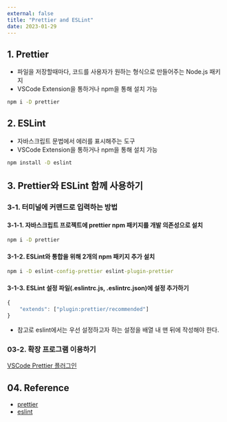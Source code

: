 ```yaml
---
external: false
title: "Prettier and ESLint"
date: 2023-01-29
---
```


## 1. Prettier

- 파일을 저장할때마다, 코드를 사용자가 원하는 형식으로 만들어주는 Node.js 패키지
- VSCode Extension을 통하거나 npm을 통해 설치 가능

```cmd
npm i -D prettier
```

## 2. ESLint

- 자바스크립트 문법에서 에러를 표시해주는 도구
- VSCode Extension을 통하거나 npm을 통해 설치 가능

```cmd
npm install -D eslint
```

## 3. Prettier와 ESLint 함께 사용하기

### 3-1.  터미널에 커맨드로 입력하는 방법

#### 3-1-1. 자바스크립트 프로젝트에 prettier npm 패키지를 개발 의존성으로 설치

```cmd
npm i -D prettier
```

#### 3-1-2. ESLint와 통합을 위해 2개의 npm 패키지 추가 설치

```cmd
npm i -D eslint-config-prettier eslint-plugin-prettier
```

#### 3-1-3. ESLint 설정 파일(.eslintrc.js, .eslintrc.json)에 설정 추가하기

```js
{
    "extends": ["plugin:prettier/recommended"]
}
```

- 참고로 eslint에서는 우선 설정하고자 하는 설정을 배열 내 맨 뒤에 작성해야 한다.

### 03-2. 확장 프로그램 이용하기

[VSCode Prettier 플러그인](https://marketplace.visualstudio.com/items?itemName=esbenp.prettier-vscode)

## 04. Reference

- [prettier](https://prettier.io/)
- [eslint](https://eslint.org/)
